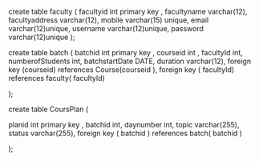 
create table  faculty
(
facultyid int primary key ,
facultyname varchar(12),
 facultyaddress varchar(12),
mobile  varchar(15) unique,
email   varchar(12)unique,
username  varchar(12)unique,
password varchar(12)unique
);

create table  batch
(
batchid int primary key ,
courseid int ,
 facultyId int,
numberofStudents  int,
batchstartDate  DATE,
duration   varchar(12),
foreign key (courseid) references Course(courseid ),
foreign key ( facultyId) references faculty( facultyId)

);
     
create table  CoursPlan
(

planid int primary key ,
 batchid   int,
daynumber  int,
topic varchar(255),
status varchar(255),
foreign key ( batchid ) references   batch( batchid )

);
